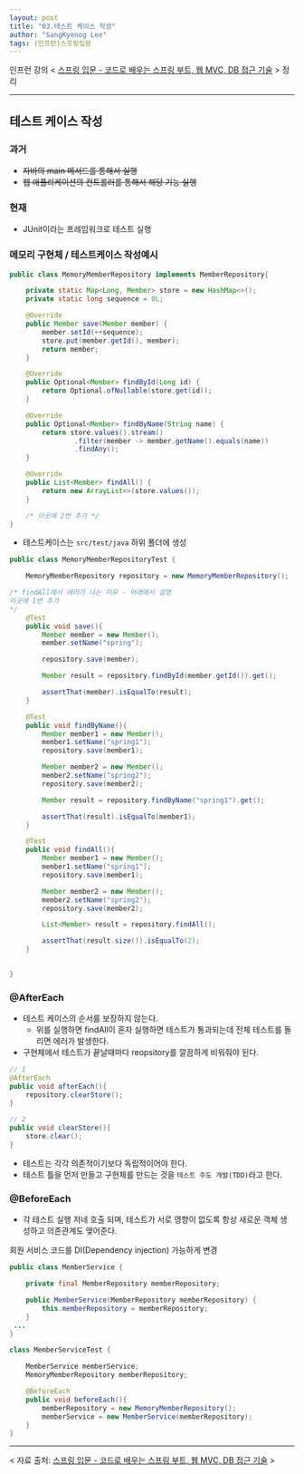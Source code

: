 ```yaml
---
layout: post
title: "03.테스트 케이스 작성"
author: "SangKyenog Lee"
tags: (인프런)스프링입문
---
```


인프런 강의 < [스프링 입문 - 코드로 배우는 스프링 부트, 웹 MVC, DB 접근 기술](https://www.inflearn.com/course/%EC%8A%A4%ED%94%84%EB%A7%81-%EC%9E%85%EB%AC%B8-%EC%8A%A4%ED%94%84%EB%A7%81%EB%B6%80%ED%8A%B8) > 정리

---

## 테스트 케이스 작성
### 과거
- ~~자바의 main 메서드를 통해서 실행~~
- ~~웹 애플리케이션의 컨트롤러를 통해서 해당 기능 실행~~
### 현재
- JUnit이라는 프레임워크로 테스트 실행

### 메모리 구현체 / 테스트케이스 작성예시
```java
public class MemoryMemberRepository implements MemberRepository{

    private static Map<Long, Member> store = new HashMap<>();
    private static long sequence = 0L;

    @Override
    public Member save(Member member) {
        member.setId(++sequence);
        store.put(member.getId(), member);
        return member;
    }

    @Override
    public Optional<Member> findById(Long id) {
        return Optional.ofNullable(store.get(id));
    }

    @Override
    public Optional<Member> findByName(String name) {
        return store.values().stream()
                .filter(member -> member.getName().equals(name))
                .findAny();
    }

    @Override
    public List<Member> findAll() {
        return new ArrayList<>(store.values());
    }

    /* 이곳에 2번 추가 */
}
```
- 테스트케이스는 `src/test/java` 하위 폴더에 생성

```java
public class MemoryMemberRepositoryTest {

    MemoryMemberRepository repository = new MemoryMemberRepository();

/* findAll에서 에러가 나는 이유 - 아래에서 설명
이곳에 1번 추가
*/
    @Test
    public void save(){
        Member member = new Member();
        member.setName("spring");

        repository.save(member);

        Member result = repository.findById(member.getId()).get();

        assertThat(member).isEqualTo(result);
    }

    @Test
    public void findByName(){
        Member member1 = new Member();
        member1.setName("spring1");
        repository.save(member1);

        Member member2 = new Member();
        member2.setName("spring2");
        repository.save(member2);

        Member result = repository.findByName("spring1").get();

        assertThat(result).isEqualTo(member1);
    }

    @Test
    public void findAll(){
        Member member1 = new Member();
        member1.setName("spring1");
        repository.save(member1);

        Member member2 = new Member();
        member2.setName("spring2");
        repository.save(member2);

        List<Member> result = repository.findAll();

        assertThat(result.size()).isEqualTo(2);
    }

    
}
```
### @AfterEach
- 테스트 케이스의 순서를 보장하지 않는다.
    - 위를 실행하면 findAll이 혼자 실행하면 테스트가 통과되는데 전체 테스트를 돌리면 에러가 발생한다.
- 구현체에서 테스트가 끝날때마다 reopsitory를 깔끔하게 비워줘야 된다.

```java
// 1
@AfterEach
public void afterEach(){
    repository.clearStore();
}

// 2
public void clearStore(){
    store.clear();
}
```
- 테스트는 각각 의존적이기보다 독립적이어야 한다.
- 테스트 틀을 먼저 만들고 구현체를 만드는 것을 `테스트 주도 개발(TDD)`라고 한다.



### @BeforeEach
- 각 테스트 실행 저네 호출 되며, 테스트가 서로 영향이 없도록 항상 새로운 객체 생성하고 의존관계도 맺어준다.

회원 서비스 코드를 DI(Dependency injection) 가능하게 변경

```java
public class MemberService {

    private final MemberRepository memberRepository;

    public MemberService(MemberRepository memberRepository) {
        this.memberRepository = memberRepository;
    }
 ...
}

class MemberServiceTest {

    MemberService memberService;
    MemoryMemberRepository memberRepository;

    @BeforeEach
    public void beforeEach(){
        memberRepository = new MemoryMemberRepository();
        memberService = new MemberService(memberRepository);
    }
}
```

---
< 자료 출처: [스프링 입문 - 코드로 배우는 스프링 부트, 웹 MVC, DB 접근 기술](https://www.inflearn.com/course/%EC%8A%A4%ED%94%84%EB%A7%81-%EC%9E%85%EB%AC%B8-%EC%8A%A4%ED%94%84%EB%A7%81%EB%B6%80%ED%8A%B8) >